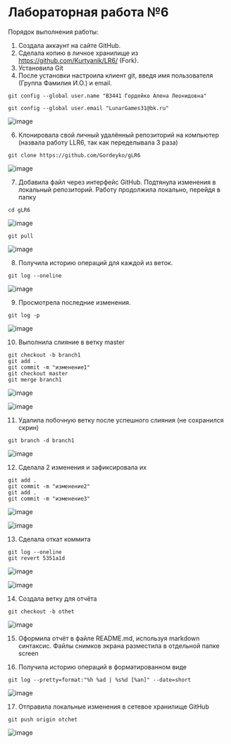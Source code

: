 # Лабораторная работа №6
 

Порядок выполнения работы:
1. Создала аккаунт на сайте GitHub.
2. Сделала копию в личное хранилище из https://github.com/Kurtyanik/LR6/ (Fork).
3. Установила Git 
4. После установки настроила клиент git, введя имя пользователя (Группа
Фамилия И.О.) и email.

```
git config --global user.name "В3441 Гордейко Алена Леонидовна"

git config --global user.email "LunarGames31@bk.ru"
```

![image](https://github.com/user-attachments/assets/81f61744-2f55-4b73-983f-a492601320d4)


6. Клонировала свой личный удалённый репозиторий на компьютер (назвала работу LLR6, так как переделывала 3 раза)
   
```
git clone https://github.com/Gordeyko/gLR6

```

![image](https://github.com/user-attachments/assets/3fe38a49-d9b4-457d-b39d-98c09ece39a4)


7. Добавила файл через интерфейс GitHub. Подтянула изменения в
локальный репозиторий. Работу продолжила локально, перейдя в папку
   
```
cd gLR6
```

![image](https://github.com/user-attachments/assets/da438b65-9488-41b8-a96e-5243a67e706a)


```
git pull

```

![image](https://github.com/user-attachments/assets/8b5e1bcc-f187-4eef-a351-8c457f9e8fbd)



8. Получила историю операций для каждой из веток.
    
```
git log --oneline
```

![image](https://github.com/user-attachments/assets/2056a539-70a5-48db-b297-ac16f60713f7)


9. Просмотрела последние изменения.
    
```
git log -p 
```

![image](https://github.com/user-attachments/assets/e5d60de1-03ca-45d1-8d8c-a8d0221d3c69)


10. Выполнила слияние в ветку master
    
```
git checkout -b branch1
git add .
git commit -m "изменение1"
git checkout master
git merge branch1
```

![image](https://github.com/user-attachments/assets/c8b9c795-42f2-410e-af2a-89ae665e4cf8)

![image](https://github.com/user-attachments/assets/d583fb5f-7690-4ce1-b41a-0b1b28b17910)


11. Удалила побочную ветку после успешного слияния (не сохранился скрин)
    
```
git branch -d branch1
```

![image](https://github.com/user-attachments/assets/bf8c8c1a-7404-46bd-8f40-607ec09c04bb)


12. Сделала 2 изменения и зафиксировала их
    
```
git add .
git commit -m "изменение2"
git add .
git commit -m "изменение3"
```
![image](https://github.com/user-attachments/assets/76e6ff70-c0af-4ea2-8196-e06de83b3315)


![image](https://github.com/user-attachments/assets/ac9978f2-98ee-4231-8eb2-954c3472d3e2)


13. Сделала откат коммита
    
```
git log --oneline
git revert 5351a1d
```

![image](https://github.com/user-attachments/assets/462c0927-e39a-4a8d-baec-8f4bbe57a499)

![image](https://github.com/user-attachments/assets/d88022f9-c438-41bc-a425-a3858661daf7)



14. Создала ветку для отчёта
```
git checkout -b othet
```

![image](https://github.com/user-attachments/assets/97658f9e-7925-4520-96f0-d903e90f0e13)


15. Оформила отчёт в файле README.md, используя markdown синтаксис. Файлы снимков экрана разместила в отдельной папке screen

16. Получила историю операций в форматированном виде
    
```
git log --pretty=format:"%h %ad | %s%d [%an]" --date=short
```

![image](https://github.com/user-attachments/assets/05583214-7d47-4468-a6ec-d68ed15e9da8)


17. Отправила локальные изменения в сетевое хранилище GitHub
    
```
git push origin otchet
```

![image](https://github.com/user-attachments/assets/a058162c-8714-43f9-ade1-d98dbb8e958e)

